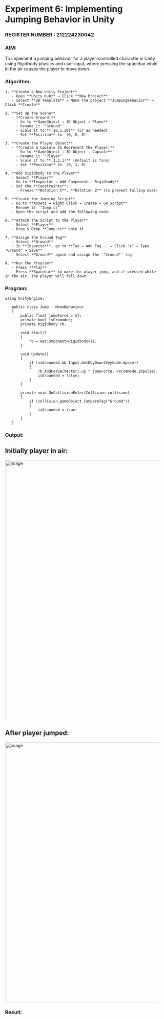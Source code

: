 # Experiment 6: Implementing Jumping Behavior in Unity 
### REGISTER NUMBER : 212224230042
### AIM: 
To implement a jumping behavior for a player-controlled character in Unity using Rigidbody physics and user input, where pressing the spacebar while in the air causes the player to move down. 
### Algorithm:
```
1. **Create a New Unity Project**  
   - Open **Unity Hub** → Click **New Project**  
   - Select **3D Template** → Name the project **JumpingBehavior** → Click **Create**  

2. **Set Up the Scene**  
   - **Create Ground:**  
     - Go to **GameObject → 3D Object → Plane**  
     - Rename it `"Ground"`  
     - Scale it to **(10,1,10)** (or as needed)  
     - Set **Position** to `(0, 0, 0)`  

3. **Create the Player Object**  
   - **Create a Capsule to Represent the Player:**  
     - Go to **GameObject → 3D Object → Capsule**  
     - Rename it `"Player"`  
     - Scale it to **(1,2,1)** (default is fine)  
     - Set **Position** to `(0, 1, 0)`  

4. **Add Rigidbody to the Player**  
   - Select **Player**  
   - Go to **Inspector → Add Component → Rigidbody**  
   - Set the **Constraints**:  
     - Freeze **Rotation X**, **Rotation Z** (to prevent falling over)  

5. **Create the Jumping Script**  
   - Go to **Assets → Right Click → Create → C# Script**  
   - Rename it `"Jump.cs"`  
   - Open the script and add the following code:  

6. **Attach the Script to the Player**  
   - Select **Player**  
   - Drag & Drop **Jump.cs** onto it  

7. **Assign the Ground Tag**  
   - Select **Ground**  
   - In **Inspector**, go to **Tag → Add Tag... → Click "+" → Type "Ground" → Save**  
   - Select **Ground** again and assign the `"Ground"` tag  

8. **Run the Program**  
   - Press **Play**  
   - Press **Spacebar** to make the player jump, and if pressed while in the air, the player will fall down  
```  
### Program:
```
using UnityEngine;

   public class Jump : MonoBehaviour
   {
       public float jumpForce = 5f;
       private bool isGrounded;
       private Rigidbody rb;

       void Start()
       {
           rb = GetComponent<Rigidbody>();
       }

       void Update()
       {
           if (isGrounded && Input.GetKeyDown(KeyCode.Space))
           {
               rb.AddForce(Vector3.up * jumpForce, ForceMode.Impulse);
               isGrounded = false;
           }
       }

       private void OnCollisionEnter(Collision collision)
       {
           if (collision.gameObject.CompareTag("Ground"))
           {
               isGrounded = true;
           }
       }
   }
```

### Output:

## Initially player in air:
<img width="850" alt="image" src="https://github.com/user-attachments/assets/7a669489-0f94-4e03-a42c-16db1298e719" />

## After player jumped:
<img width="850" alt="image" src="https://github.com/user-attachments/assets/3c43b7e2-e1c4-4e34-822c-ad2aff291b84" />








### Result:
